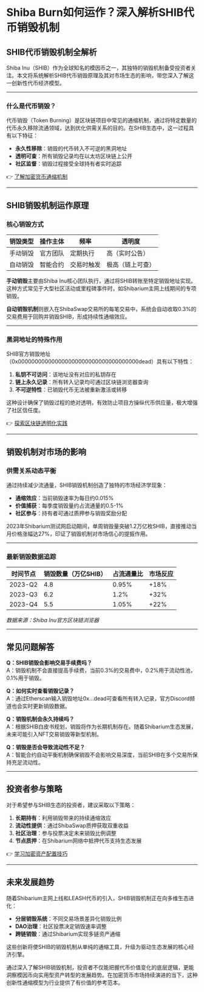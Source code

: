 # Shiba Burn如何运作？深入解析SHIB代币销毁机制

## SHIB代币销毁机制全解析

Shiba Inu（SHIB）作为全球知名的模因币之一，其独特的销毁机制备受投资者关注。本文将系统解析SHIB代币销毁原理及其对市场生态的影响，带您深入了解这一创新性代币经济模型。

---

### 什么是代币销毁？

代币销毁（Token Burning）是区块链项目中常见的通缩机制，通过将特定数量的代币永久移除流通领域，达到优化供需关系的目的。在SHIB生态中，这一过程具有以下特征：

- **永久性移除**：销毁的代币转入不可逆的黑洞地址
- **透明可查**：所有销毁记录均在以太坊区块链上公开
- **社区监督**：销毁过程接受全球持有者实时追踪

👉 [了解加密货币通缩机制](https://bit.ly/okx_welcome)

---

## SHIB销毁机制运作原理

### 核心销毁方式

| 销毁类型 | 操作主体 | 频率 | 透明度 |
|---------|---------|-----|-------|
| 手动销毁 | 官方团队 | 定期执行 | 高（实时公告） |
| 自动销毁 | 智能合约 | 交易时触发 | 极高（链上可查） |

**手动销毁**主要由Shiba Inu核心团队执行，通过将SHIB转账至特定销毁地址实现。这种方式常见于大型社区活动或里程碑事件时，如Shibarium主网上线期间的专项销毁。

**自动销毁机制**则嵌入在ShibaSwap交易所的每笔交易中，系统会自动收取0.3%的交易费用于回购并销毁SHIB，形成持续性通缩效应。

---

### 黑洞地址的特殊作用

SHIB官方销毁地址（0x000000000000000000000000000000000000dead）具有以下特性：

1. **私钥不可访问**：该地址没有对应的私钥存在
2. **链上永久记录**：所有转入记录均可通过区块链浏览器查询
3. **不可逆特性**：已销毁代币无法被重新激活或转移

这种设计确保了销毁过程的绝对透明，有效防止项目方操纵代币供应量，极大增强了社区信任度。

👉 [探索区块链透明化实践](https://bit.ly/okx_welcome)

---

## 销毁机制对市场的影响

### 供需关系动态平衡

通过持续减少流通量，SHIB销毁机制创造了独特的市场经济学现象：

- **通缩效应**：当前销毁速率为每日约0.015%
- **价值捕获**：每季度销毁量约占流通量的0.5-1%
- **社区参与**：持有者可通过质押参与销毁奖励分配

2023年Shibarium测试网启动期间，单周销毁量突破1.2万亿枚SHIB，直接推动当月价格涨幅达27%，印证了销毁机制对市场信心的提振作用。

---

### 最新销毁数据追踪

| 时间节点 | 销毁数量（万亿SHIB） | 占流通量比 | 市场反应 |
|---------|---------------------|------------|---------|
| 2023-Q2 | 4.8                 | 0.95%      | +18%    |
| 2023-Q3 | 6.2                 | 1.2%       | +32%    |
| 2023-Q4 | 5.5                 | 1.05%      | +22%    |

*数据来源：Shiba Inu官方区块链浏览器*

---

## 常见问题解答

**Q：SHIB销毁会影响交易手续费吗？**  
A：销毁机制不会直接提高手续费，当前0.3%的交易费中，0.2%用于流动性池，0.1%用于销毁。

**Q：如何实时查看销毁记录？**  
A：通过Etherscan输入销毁地址0x...dead可查看所有转入记录，官方Discord频道也会实时更新销毁数据。

**Q：销毁机制会永久持续吗？**  
A：根据SHIB白皮书规划，销毁将作为长期机制存在。随着Shibarium生态发展，未来可能引入NFT交易销毁等新型机制。

**Q：销毁是否会导致流动性不足？**  
A：智能合约自动平衡机制确保销毁不会影响交易深度，当前SHIB在多个交易所保持充足流动性。

---

## 投资者参与策略

对于希望参与SHIB生态的投资者，建议采取以下策略：

1. **长期持有**：利用销毁带来的持续通缩效应
2. **流动性提供**：通过ShibaSwap质押获取双重收益
3. **社区治理**：参与投票决定未来销毁比例调整
4. **节点质押**：在Shibarium网络中抵押代币支持生态发展

👉 [学习加密资产配置技巧](https://bit.ly/okx_welcome)

---

## 未来发展趋势

随着Shibarium主网上线和LEASH代币的引入，SHIB销毁机制正在向多维生态进化：

- **分层销毁系统**：不同交易场景差异化销毁比例
- **DAO治理**：社区投票决定销毁速率调整
- **跨链销毁**：通过Shibarium实现多链资产通缩

这些创新将使SHIB的销毁机制从单纯的通缩工具，升级为驱动生态发展的核心经济引擎。

通过深入了解SHIB销毁机制，投资者不仅能把握代币价值变化的底层逻辑，更能洞察模因币向实用型资产转型的发展趋势。在加密货币市场持续演进的当下，这种创新性通缩模型为行业提供了有价值的参考范本。